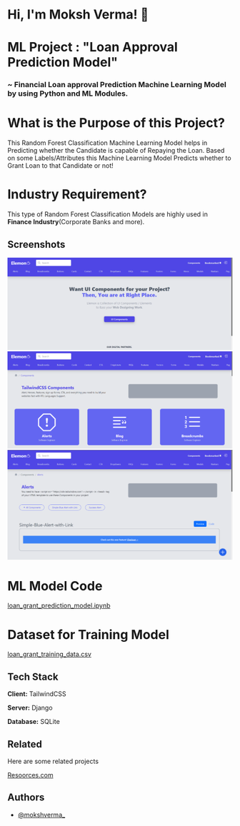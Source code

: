 
# Hi, I'm Moksh Verma! 👋


# ML Project : "Loan Approval Prediction Model"

### ~ Financial Loan approval Prediction Machine Learning Model by using Python and ML Modules.


# What is the Purpose of this Project?

This Random Forest Classification Machine Learning Model helps in Predicting whether the Candidate is capable of Repaying the Loan. Based on some Labels/Attributes this Machine Learning Model Predicts whether to Grant Loan to that Candidate or not!

# Industry Requirement?

This type of Random Forest Classification Models are highly used in **Finance Industry**(Corporate Banks and more).

## Screenshots

![Home Page](https://github.com/mokshverma-dev/Elemon/blob/main/home_page.png)
![Components Page](https://github.com/mokshverma-dev/Elemon/blob/main/components_page.png)
![Component Page View](https://github.com/mokshverma-dev/Elemon/blob/main/component_page_view.png)

# ML Model Code

[loan_grant_prediction_model.ipynb](https://github.com/mokshverma-dev/loan-approval-prediction-model/blob/main/loan_grant_prediction_model.ipynb)

# Dataset for Training Model

[loan_grant_training_data.csv](https://github.com/mokshverma-dev/loan-approval-prediction-model/blob/main/loan_grant_training_data.csv)

## Tech Stack

**Client:**   TailwindCSS

**Server:**   Django

**Database:**   SQLite


## Related

Here are some related projects

[Resoorces.com](https://github.com/mokshverma-dev/Resoorces)


## Authors

- [@mokshverma_](https://www.instagram.com/mokshverma_/)
